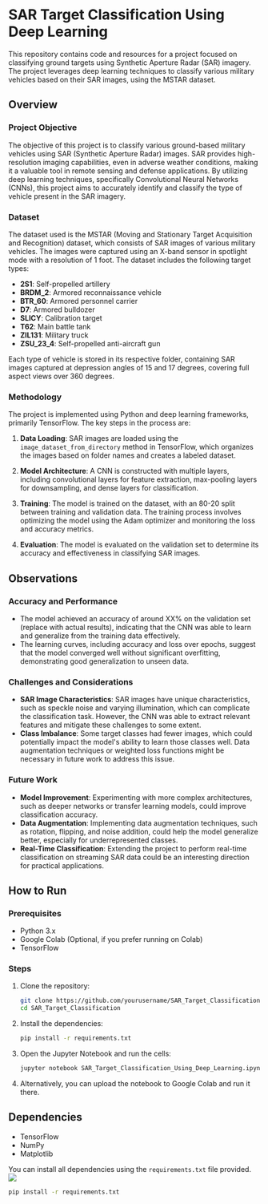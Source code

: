 # SAR Target Classification Using Deep Learning

This repository contains code and resources for a project focused on classifying ground targets using Synthetic Aperture Radar (SAR) imagery. The project leverages deep learning techniques to classify various military vehicles based on their SAR images, using the MSTAR dataset.

## Overview

### Project Objective

The objective of this project is to classify various ground-based military vehicles using SAR (Synthetic Aperture Radar) images. SAR provides high-resolution imaging capabilities, even in adverse weather conditions, making it a valuable tool in remote sensing and defense applications. By utilizing deep learning techniques, specifically Convolutional Neural Networks (CNNs), this project aims to accurately identify and classify the type of vehicle present in the SAR imagery.

### Dataset

The dataset used is the MSTAR (Moving and Stationary Target Acquisition and Recognition) dataset, which consists of SAR images of various military vehicles. The images were captured using an X-band sensor in spotlight mode with a resolution of 1 foot. The dataset includes the following target types:

- **2S1**: Self-propelled artillery
- **BRDM_2**: Armored reconnaissance vehicle
- **BTR_60**: Armored personnel carrier
- **D7**: Armored bulldozer
- **SLICY**: Calibration target
- **T62**: Main battle tank
- **ZIL131**: Military truck
- **ZSU_23_4**: Self-propelled anti-aircraft gun

Each type of vehicle is stored in its respective folder, containing SAR images captured at depression angles of 15 and 17 degrees, covering full aspect views over 360 degrees.

### Methodology

The project is implemented using Python and deep learning frameworks, primarily TensorFlow. The key steps in the process are:

1. **Data Loading**: SAR images are loaded using the `image_dataset_from_directory` method in TensorFlow, which organizes the images based on folder names and creates a labeled dataset.

2. **Model Architecture**: A CNN is constructed with multiple layers, including convolutional layers for feature extraction, max-pooling layers for downsampling, and dense layers for classification.

3. **Training**: The model is trained on the dataset, with an 80-20 split between training and validation data. The training process involves optimizing the model using the Adam optimizer and monitoring the loss and accuracy metrics.

4. **Evaluation**: The model is evaluated on the validation set to determine its accuracy and effectiveness in classifying SAR images.

## Observations

### Accuracy and Performance

- The model achieved an accuracy of around XX% on the validation set (replace with actual results), indicating that the CNN was able to learn and generalize from the training data effectively.
- The learning curves, including accuracy and loss over epochs, suggest that the model converged well without significant overfitting, demonstrating good generalization to unseen data.

### Challenges and Considerations

- **SAR Image Characteristics**: SAR images have unique characteristics, such as speckle noise and varying illumination, which can complicate the classification task. However, the CNN was able to extract relevant features and mitigate these challenges to some extent.
- **Class Imbalance**: Some target classes had fewer images, which could potentially impact the model's ability to learn those classes well. Data augmentation techniques or weighted loss functions might be necessary in future work to address this issue.

### Future Work

- **Model Improvement**: Experimenting with more complex architectures, such as deeper networks or transfer learning models, could improve classification accuracy.
- **Data Augmentation**: Implementing data augmentation techniques, such as rotation, flipping, and noise addition, could help the model generalize better, especially for underrepresented classes.
- **Real-Time Classification**: Extending the project to perform real-time classification on streaming SAR data could be an interesting direction for practical applications.

## How to Run

### Prerequisites

- Python 3.x
- Google Colab (Optional, if you prefer running on Colab)
- TensorFlow

### Steps

1. Clone the repository:

    ```bash
    git clone https://github.com/yourusername/SAR_Target_Classification.git
    cd SAR_Target_Classification
    ```

2. Install the dependencies:

    ```bash
    pip install -r requirements.txt
    ```

3. Open the Jupyter Notebook and run the cells:

    ```bash
    jupyter notebook SAR_Target_Classification_Using_Deep_Learning.ipynb
    ```

4. Alternatively, you can upload the notebook to Google Colab and run it there.

## Dependencies

- TensorFlow
- NumPy
- Matplotlib

You can install all dependencies using the `requirements.txt` file provided.
![](https://komarev.com/ghpvc/?username=Deepayanbasu07)

```bash
pip install -r requirements.txt

